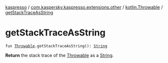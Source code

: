 [kaspresso](../../index.md) / [com.kaspersky.kaspresso.extensions.other](../index.md) / [kotlin.Throwable](index.md) / [getStackTraceAsString](./get-stack-trace-as-string.md)

# getStackTraceAsString

`fun `[`Throwable`](https://kotlinlang.org/api/latest/jvm/stdlib/kotlin/-throwable/index.html)`.getStackTraceAsString(): `[`String`](https://kotlinlang.org/api/latest/jvm/stdlib/kotlin/-string/index.html)

**Return**
the stack trace of the [Throwable](https://kotlinlang.org/api/latest/jvm/stdlib/kotlin/-throwable/index.html) as a [String](https://kotlinlang.org/api/latest/jvm/stdlib/kotlin/-string/index.html).

